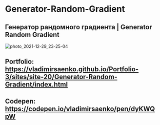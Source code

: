 # Generator-Random-Gradient

## Генератор рандомного градиента | Generator Random Gradient

![photo_2021-12-29_23-25-04](https://user-images.githubusercontent.com/56477695/147710017-5d74f9e6-6369-4d0b-91c9-617acb682d1b.jpg)

## Portfolio: https://vladimirsaenko.github.io/Portfolio-3/sites/site-20/Generator-Random-Gradient/index.html

## Codepen: https://codepen.io/vladimirsaenko/pen/dyKWQpW

